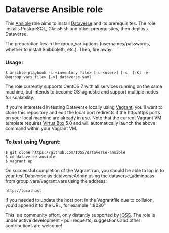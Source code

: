# Dataverse Ansible role

This [Ansible][ansible] role aims to install [Dataverse][dataverse] and its prerequisites.
The role installs PostgreSQL, GlassFish and other prerequisites, then deploys Dataverse.

The preparation lies in the group_var options (usernames/passwords, whether to install Shibboleth, etc.). Then, fire away:

### Usage:
	$ ansible-playbook -i <inventory file> [-u <user>] [-s] [-K] -e @<group_vars_file> [-v] dataverse.yaml

The role currently supports CentOS 7 with all services running on the same machine, but intends to become OS-agnostic and support multiple nodes for scalability.

If you're interested in testing Dataverse locally using [Vagrant][vagrant], you'll want to clone this repository and edit the local port redirects if the http/https ports on your local machine are already in use. Note that the current Vagrant VM template requires [VirtualBox][virtualbox] 5.0 and will automatically launch the above command within your Vagrant VM.

### To test using Vagrant:
	$ git clone https://github.com/IQSS/dataverse-ansible
	$ cd dataverse-ansible
	$ vagrant up

On successful completion of the Vagrant run, you should be able to log in to your test Dataverse as dataverseAdmin using the dataverse_adminpass from group_vars/vagrant.vars using the address:

	http://localhost

If you needed to update the host port in the Vagrantfile due to collision, you'd append it to the URL, for example ":8080"

This is a community effort, only distantly supported by [IQSS][iqss]. The role is under active development - pull requests, suggestions and other contributions are welcome!

[ansible]: http://ansible.com
[dataverse]: https://dataverse.org
[iqss]: http://www.iq.harvard.edu
[vagrant]: https://www.vagrantup.com
[virtualbox]: https://www.virtualbox.org
